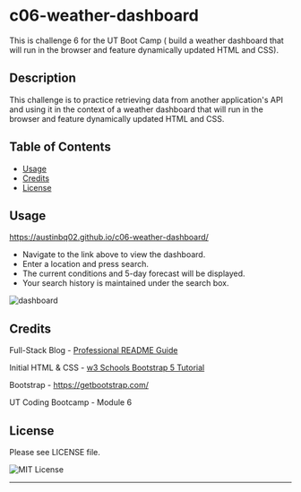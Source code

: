 # c06-weather-dashboard
This is challenge 6 for the UT Boot Camp ( build a weather dashboard that will run in the browser and feature dynamically updated HTML and CSS).

## Description

This challenge is to practice retrieving data from another application's API and using it in the context of a weather dashboard that will run in the browser and feature dynamically updated HTML and CSS.

## Table of Contents


- [Usage](#usage)
- [Credits](#credits)
- [License](#license)



## Usage

https://austinbq02.github.io/c06-weather-dashboard/ 

- Navigate to the link above to view the dashboard.
- Enter a location and press search.
- The current conditions and 5-day forecast will be displayed.
- Your search history is maintained under the search box.

![dashboard](https://user-images.githubusercontent.com/77471738/229215745-3c0d8747-54b3-41b5-bac0-592947dc248b.jpg)


## Credits

Full-Stack Blog - [Professional README Guide](https://coding-boot-camp.github.io/full-stack/github/professional-readme-guide)

Initial HTML & CSS - [w3 Schools Bootstrap 5 Tutorial](https://www.w3schools.com/bootstrap5/index.php)

Bootstrap - https://getbootstrap.com/

UT Coding Bootcamp - Module 6

## License

Please see LICENSE file.

![MIT License](https://img.shields.io/github/license/AustinBQ02/c03-password-generator)

---
